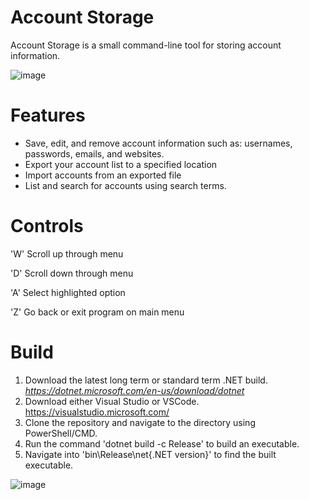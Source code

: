 # Account Storage
Account Storage is a small command-line tool for storing account information.

![image](https://github.com/user-attachments/assets/08319ba4-406d-48dc-8fe7-6e6b7a2355ea)

# Features
- Save, edit, and remove account information such as: usernames, passwords, emails, and websites.
- Export your account list to a specified location
- Import accounts from an exported file
- List and search for accounts using search terms.

# Controls
'W' Scroll up through menu

'D' Scroll down through menu

'A' Select highlighted option

'Z' Go back or exit program on main menu

# Build
1. Download the latest long term or standard term .NET build. _https://dotnet.microsoft.com/en-us/download/dotnet_
2. Download either Visual Studio or VSCode. https://visualstudio.microsoft.com/
3. Clone the repository and navigate to the directory using PowerShell/CMD.
4. Run the command 'dotnet build -c Release' to build an executable.
5. Navigate into 'bin\Release\net{.NET version}' to find the built executable.

![image](https://github.com/user-attachments/assets/2fbae102-5f6b-4363-a65e-fb39711ce396)
